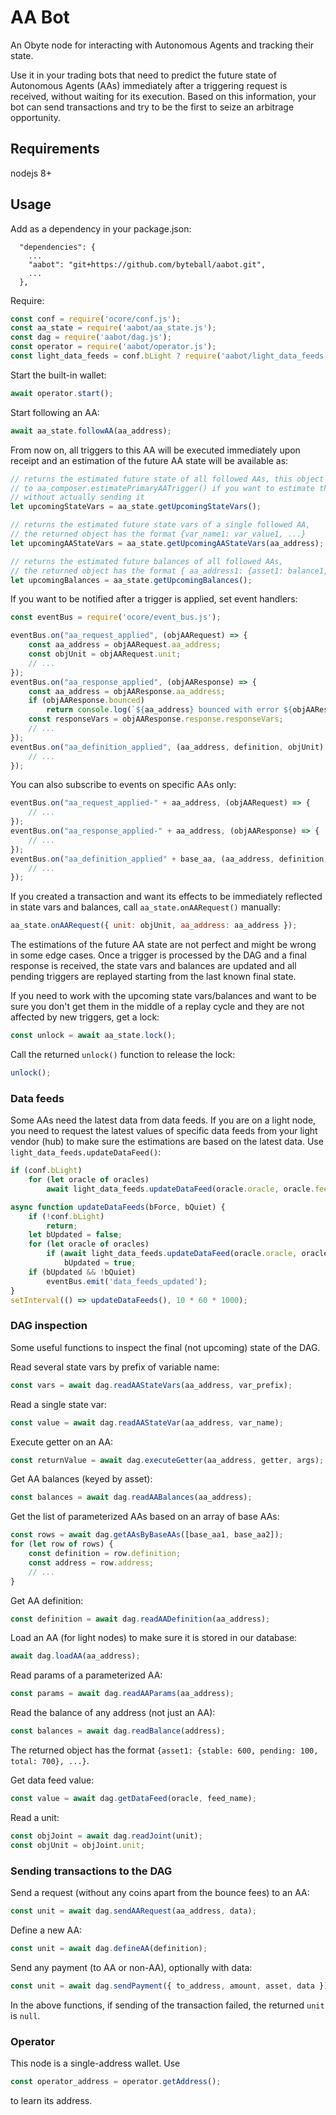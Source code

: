 # AA Bot

An Obyte node for interacting with Autonomous Agents and tracking their state.

Use it in your trading bots that need to predict the future state of Autonomous Agents (AAs) immediately after a triggering request is received, without waiting for its execution. Based on this information, your bot can send transactions and try to be the first to seize an arbitrage opportunity. 

## Requirements
nodejs 8+

## Usage
Add as a dependency in your package.json:
```
  "dependencies": {
	...
	"aabot": "git+https://github.com/byteball/aabot.git",
	...
  },
```

Require:
```js
const conf = require('ocore/conf.js');
const aa_state = require('aabot/aa_state.js');
const dag = require('aabot/dag.js');
const operator = require('aabot/operator.js');
const light_data_feeds = conf.bLight ? require('aabot/light_data_feeds.js') : null;

```
Start the built-in wallet:
```js
await operator.start();
```

Start following an AA:
```js
await aa_state.followAA(aa_address);
```
From now on, all triggers to this AA will be executed immediately upon receipt and an estimation of the future AA state will be available as:
```js
// returns the estimated future state of all followed AAs, this object can be used in calls 
// to aa_composer.estimatePrimaryAATrigger() if you want to estimate the effects of a trigger 
// without actually sending it
let upcomingStateVars = aa_state.getUpcomingStateVars();

// returns the estimated future state vars of a single followed AA, 
// the returned object has the format {var_name1: var_value1, ...}
let upcomingAAStateVars = aa_state.getUpcomingAAStateVars(aa_address);

// returns the estimated future balances of all followed AAs, 
// the returned object has the format { aa_address1: {asset1: balance1, ...}, ... }
let upcomingBalances = aa_state.getUpcomingBalances();

```
If you want to be notified after a trigger is applied, set event handlers:
```js
const eventBus = require('ocore/event_bus.js');

eventBus.on("aa_request_applied", (objAARequest) => {
	const aa_address = objAARequest.aa_address;
	const objUnit = objAARequest.unit;
	// ...
});
eventBus.on("aa_response_applied", (objAAResponse) => {
	const aa_address = objAAResponse.aa_address;
	if (objAAResponse.bounced)
		return console.log(`${aa_address} bounced with error ${objAAResponse.response.error}`);
	const responseVars = objAAResponse.response.responseVars;
	// ...
});
eventBus.on("aa_definition_applied", (aa_address, definition, objUnit) => {
	// ...
});
```
You can also subscribe to events on specific AAs only:
```js
eventBus.on("aa_request_applied-" + aa_address, (objAARequest) => {
	// ...
});
eventBus.on("aa_response_applied-" + aa_address, (objAAResponse) => {
	// ...
});
eventBus.on("aa_definition_applied" + base_aa, (aa_address, definition, objUnit) => {
	// ...
});
```

If you created a transaction and want its effects to be immediately reflected in state vars and balances, call `aa_state.onAARequest()` manually:
```js
aa_state.onAARequest({ unit: objUnit, aa_address: aa_address });
```

The estimations of the future AA state are not perfect and might be wrong in some edge cases. Once a trigger is processed by the DAG and a final response is received, the state vars and balances are updated and all pending triggers are replayed starting from the last known final state.

If you need to work with the upcoming state vars/balances and want to be sure you don't get them in the middle of a replay cycle and they are not affected by new triggers, get a lock:
```js
const unlock = await aa_state.lock();
```
Call the returned `unlock()` function to release the lock:
```js
unlock();
```

### Data feeds
Some AAs need the latest data from data feeds. If you are on a light node, you need to request the latest values of specific data feeds from your light vendor (hub) to make sure the estimations are based on the latest data. Use `light_data_feeds.updateDataFeed()`:
```js
if (conf.bLight)
	for (let oracle of oracles)
		await light_data_feeds.updateDataFeed(oracle.oracle, oracle.feed_name);

async function updateDataFeeds(bForce, bQuiet) {
	if (!conf.bLight)
		return;
	let bUpdated = false;
	for (let oracle of oracles)
		if (await light_data_feeds.updateDataFeed(oracle.oracle, oracle.feed_name, bForce))
			bUpdated = true;
	if (bUpdated && !bQuiet)
		eventBus.emit('data_feeds_updated');
}
setInterval(() => updateDataFeeds(), 10 * 60 * 1000);
```

### DAG inspection
Some useful functions to inspect the final (not upcoming) state of the DAG.

Read several state vars by prefix of variable name:
```js
const vars = await dag.readAAStateVars(aa_address, var_prefix);
```
Read a single state var:
```js
const value = await dag.readAAStateVar(aa_address, var_name);
```
Execute getter on an AA:
```js
const returnValue = await dag.executeGetter(aa_address, getter, args);
```
Get AA balances (keyed by asset):
```js
const balances = await dag.readAABalances(aa_address);
```
Get the list of parameterized AAs based on an array of base AAs:
```js
const rows = await dag.getAAsByBaseAAs([base_aa1, base_aa2]);
for (let row of rows) {
	const definition = row.definition;
	const address = row.address;
	// ...
}
```
Get AA definition:
```js
const definition = await dag.readAADefinition(aa_address);
```
Load an AA (for light nodes) to make sure it is stored in our database:
```js
await dag.loadAA(aa_address);
```
Read params of a parameterized AA:
```js
const params = await dag.readAAParams(aa_address);
```
Read the balance of any address (not just an AA):
```js
const balances = await dag.readBalance(address);
```
The returned object has the format `{asset1: {stable: 600, pending: 100, total: 700}, ...}`.

Get data feed value:
```js
const value = await dag.getDataFeed(oracle, feed_name);
```
Read a unit:
```js
const objJoint = await dag.readJoint(unit);
const objUnit = objJoint.unit;
```

### Sending transactions to the DAG
Send a request (without any coins apart from the bounce fees) to an AA:
```js
const unit = await dag.sendAARequest(aa_address, data);
```
Define a new AA:
```js
const unit = await dag.defineAA(definition);
```
Send any payment (to AA or non-AA), optionally with data:
```js
const unit = await dag.sendPayment({ to_address, amount, asset, data });
```
In the above functions, if sending of the transaction failed, the returned `unit` is `null`.

### Operator
This node is a single-address wallet. Use
```js
const operator_address = operator.getAddress();
```
to learn its address.

